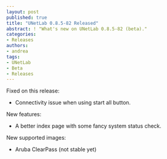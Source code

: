```yaml
---
layout: post
published: true
title: "UNetLab 0.8.5-82 Released"
abstract: ! "What's new on UNetLab 0.8.5-82 (beta)."
categories:
- Releases
authors:
- andrea
tags:
- UNetLab
- Beta
- Releases
---
```

Fixed on this release:

* Connectivity issue when using start all button.

New features:

* A better index page with some fancy system status check.

New supported images:

* Aruba ClearPass (not stable yet)
